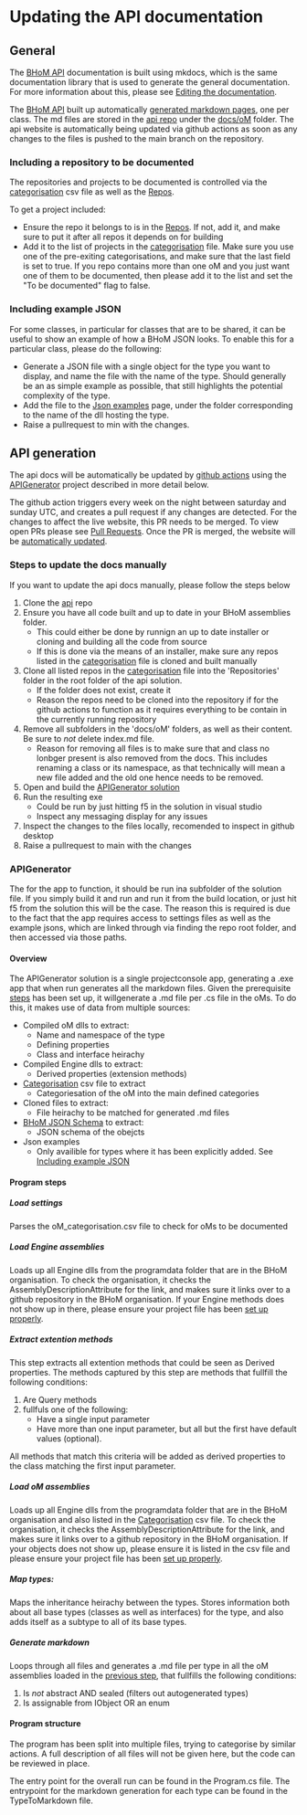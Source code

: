 # Updating the API documentation

## General

The [BHoM API](https://bhom.xyz/api/oM/) documentation is built using mkdocs, which is the same documentation library that is used to generate the general documentation. For more information about this, please see [Editing the documentation](../Editing-the-documentation).

The [BHoM API](https://bhom.xyz/api/oM/) built up automatically [generated markdown pages](#api-generation), one per class. The md files are stored in the [api repo](https://github.com/BHoM/api) under the [docs/oM](https://github.com/BHoM/api/tree/main/docs/oM) folder. The api website is automatically being updated via github actions as soon as any changes to the files is pushed to the main branch on the repository.

### Including a repository to be documented

The repositories and projects to be documented is controlled via the [categorisation](https://github.com/BHoM/api/blob/main/APIGenerator/APIGenerator/oM_categorisation.csv) csv file as well as the [Repos](https://github.com/BHoM/api/blob/main/APIGenerator/APIGenerator/Repos.txt).

To get a project included:
- Ensure the repo it belongs to is in the [Repos](https://github.com/BHoM/api/blob/main/APIGenerator/APIGenerator/Repos.txt). If not, add it, and make sure to put it after all repos it depends on for building
- Add it to the list of projects in the [categorisation](https://github.com/BHoM/api/blob/main/APIGenerator/APIGenerator/oM_categorisation.csv) file. Make sure you use one of the pre-exiting categorisations, and make sure that the last field is set to true. If you repo contains more than one oM and you just want one of them to be documented, then please add it to the list and set the "To be documented" flag to false.

### Including example JSON

For some classes, in particular for classes that are to be shared, it can be useful to show an example of how a BHoM JSON looks. To enable this for a particular class, please do the following:

- Generate a JSON file with a single object for the type you want to display, and name the file with the name of the type. Should generally be an as simple example as possible, that still highlights the potential complexity of the type.
- Add the file to the [Json examples](https://github.com/BHoM/api/tree/main/APIGenerator/APIGenerator/JsonExamples) page, under the folder corresponding to the name of the dll hosting the type.
- Raise a pullrequest to min with the changes.

## API generation

The api docs will be automatically be updated by [github actions](https://github.com/BHoM/api/actions/workflows/generation.yml) using the [APIGenerator](#apigenerator) project described in more detail below.

The github action triggers every week on the night between saturday and sunday UTC, and creates a pull request if any changes are detected. For the changes to affect the live website, this PR needs to be merged. To view open PRs please see [Pull Requests](https://github.com/BHoM/api/pulls). Once the PR is merged, the website will be [automatically updated](#general).

### Steps to update the docs manually

If you want to update the api docs manually, please follow the steps below

1. Clone the [api](https://github.com/BHoM/api) repo
1. Ensure you have all code built and up to date in your BHoM assemblies folder.
    - This could either be done by runnign an up to date installer or cloning and building all the code from source
    - If this is done via the means of an installer, make sure any repos listed in the [categorisation](https://github.com/BHoM/api/blob/main/APIGenerator/APIGenerator/oM_categorisation.csv) file is cloned and built manually
1. Clone all listed repos in the [categorisation](https://github.com/BHoM/api/blob/main/APIGenerator/APIGenerator/oM_categorisation.csv) file into the 'Repositories' folder in the root folder of the api solution.
    - If the folder does not exist, create it
    - Reason the repos need to be cloned into the repository if for the github actions to function as it requires everything to be contain in the currently running repository
1. Remove all subfolders in the 'docs/oM' folders, as well as their content. Be sure to _not_ delete index.md file.
    - Reason for removing all files is to make sure that and class no lonbger present is also removed from the docs. This includes renaming a class or its namespace, as that technically will mean a new file added and the old one hence needs to be removed.
1. Open and build the [APIGenerator solution](https://github.com/BHoM/api/tree/main/APIGenerator)
1. Run the resulting exe
    - Could be run by just hitting f5 in the solution in visual studio
    - Inspect any messaging display for any issues
1. Inspect the changes to the files locally, recomended to inspect in github desktop
1. Raise a pullrequest to main with the changes


### APIGenerator

The for the app to function, it should be run ina subfolder of the solution file. If you simply build it and run and run it from the build location, or just hit f5 from the solution this will be the case. The reason this is required is due to the fact that the app requires access to settings files as well as the example jsons, which are linked through via finding the repo root folder, and then accessed via those paths.

#### Overview
The APIGenerator solution is a single projectconsole app, generating a .exe app that when run generates all the markdown files. Given the prerequisite [steps](#steps-to-update-the-docs-manually) has been set up, it willgenerate a .md file per .cs file in the oMs. To do this, it makes use of data from multiple sources:
  - Compiled oM dlls to extract:
    - Name and namespace of the type
    - Defining properties
    - Class and interface heirachy
  - Compiled Engine dlls to extract:
    - Derived properties (extension methods)
  - [Categorisation](https://github.com/BHoM/api/blob/main/APIGenerator/APIGenerator/oM_categorisation.csv) csv file to extract
    - Categoriesation of the oM into the main defined categories
  - Cloned files to extract:
    - File heirachy to be matched for generated .md files
  - [BHoM JSON Schema](https://github.com/BHoM/BHoM_JSONSchema) to extract:
    - JSON schema of the obejcts
  - Json examples
    - Only availible for types where it has been explicitly added. See [Including example JSON](#including-example-json)


#### Program steps

##### Load settings
Parses the oM_categorisation.csv file to check for oMs to be documented

##### Load Engine assemblies
Loads up all Engine dlls from the programdata folder that are in the BHoM organisation. To check the organisation, it checks the AssemblyDescriptionAttribute for the link, and makes sure it links over to a github repository in the BHoM organisation. If your Engine methods does not show up in there, please ensure your project file has been [set up properly](/docs/DevOps/Code%20Compliance%20and%20CI/Compliance%20Checks/Project-References-and-Build-Paths/#assembly-information).

##### Extract extention methods
This step extracts all extention methods that could be seen as Derived properties. The methods captured by this step are methods that fullfill the following conditions:

1. Are Query methods
1. fullfuls one of the following:
    - Have a single input parameter
    - Have more than one input parameter, but all but the first have default values (optional).

All methods that match this criteria will be added as derived properties to the class matching the first input parameter.

##### Load oM assemblies
Loads up all Engine dlls from the programdata folder that are in the BHoM organisation and also listed in the [Categorisation](https://github.com/BHoM/api/blob/main/APIGenerator/APIGenerator/oM_categorisation.csv) csv file. To check the organisation, it checks the AssemblyDescriptionAttribute for the link, and makes sure it links over to a github repository in the BHoM organisation. If your objects does not show up, please ensure it is listed in the csv file and please ensure your project file has been [set up properly](/docs/DevOps/Code%20Compliance%20and%20CI/Compliance%20Checks/Project-References-and-Build-Paths/#assembly-information).

##### Map types:
Maps the inheritance heirachy between the types. Stores information both about all base types (classes as well as interfaces) for the type, and also adds itself as a subtype to all of its base types.

##### Generate markdown
Loops through all files and generates a .md file per type in all the oM assemblies loaded in the [previous step](#load-om-assemblies), that fullfills the following conditions:
1. Is _not_ abstract AND sealed (filters out autogenerated types)
1. Is assignable from IObject OR an enum 

#### Program structure

The program has been split into multiple files, trying to categorise by similar actions. A full description of all files will not be given here, but the code can be reviewed in place.

The entry point for the overall run can be found in the Program.cs file. The entrypoint for the markdown generation for each type can be found in the TypeToMarkdown file.